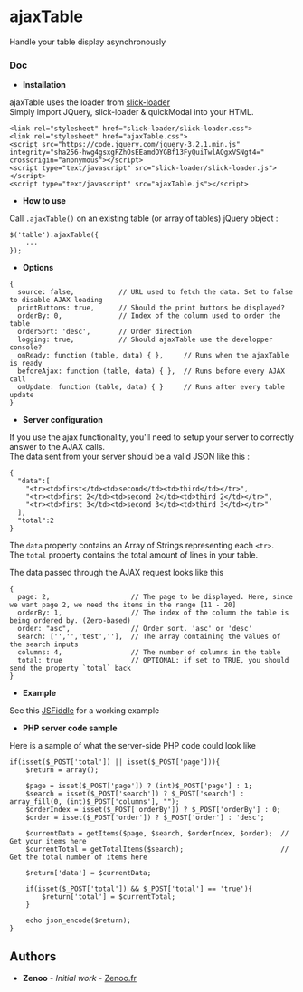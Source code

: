 # ajaxTable

Handle your table display asynchronously

### Doc

* **Installation**

ajaxTable uses the loader from [slick-loader](https://www.npmjs.com/package/slick-loader)  
Simply import JQuery, slick-loader & quickModal into your HTML.
```
<link rel="stylesheet" href="slick-loader/slick-loader.css">
<link rel="stylesheet" href="ajaxTable.css">
<script src="https://code.jquery.com/jquery-3.2.1.min.js" integrity="sha256-hwg4gsxgFZhOsEEamdOYGBf13FyQuiTwlAQgxVSNgt4=" crossorigin="anonymous"></script>
<script type="text/javascript" src="slick-loader/slick-loader.js"></script>
<script type="text/javascript" src="ajaxTable.js"></script>
```
* **How to use**

Call `.ajaxTable()` on an existing table (or array of tables) jQuery object :
```
$('table').ajaxTable({
    ...
});
```
* **Options**

```
{
  source: false,           // URL used to fetch the data. Set to false to disable AJAX loading
  printButtons: true,      // Should the print buttons be displayed?
  orderBy: 0,              // Index of the column used to order the table
  orderSort: 'desc',       // Order direction
  logging: true,           // Should ajaxTable use the developper console?
  onReady: function (table, data) { },     // Runs when the ajaxTable is ready
  beforeAjax: function (table, data) { },  // Runs before every AJAX call
  onUpdate: function (table, data) { }     // Runs after every table update
}
```

* **Server configuration**

If you use the ajax functionality, you'll need to setup your server to correctly answer to the AJAX calls.  
The data sent from your server should be a valid JSON like this :
```
{
  "data":[
    "<tr><td>first</td><td>second</td><td>third</td></tr>",
    "<tr><td>first 2</td><td>second 2</td><td>third 2</td></tr>",
    "<tr><td>first 3</td><td>second 3</td><td>third 3</td></tr>"
  ],
  "total":2
}
```

The `data` property contains an Array of Strings representing each `<tr>`.  
The `total` property contains the total amount of lines in your table.

The data passed through the AJAX request looks like this
```
{
  page: 2,                    // The page to be displayed. Here, since we want page 2, we need the items in the range [11 - 20]
  orderBy: 1,                 // The index of the column the table is being ordered by. (Zero-based)
  order: "asc",               // Order sort. 'asc' or 'desc'
  search: ['','','test',''],  // The array containing the values of the search inputs
  columns: 4,                 // The number of columns in the table
  total: true                 // OPTIONAL: if set to TRUE, you should send the property `total` back
}
```

* **Example**

See this [JSFiddle](https://jsfiddle.net/Zenoo0/g4goby5m/) for a working example


* **PHP server code sample**

Here is a sample of what the server-side PHP code could look like
```
if(isset($_POST['total']) || isset($_POST['page'])){
    $return = array();

    $page = isset($_POST['page']) ? (int)$_POST['page'] : 1;
    $search = isset($_POST['search']) ? $_POST['search'] : array_fill(0, (int)$_POST['columns'], "");
    $orderIndex = isset($_POST['orderBy']) ? $_POST['orderBy'] : 0;
    $order = isset($_POST['order']) ? $_POST['order'] : 'desc';

    $currentData = getItems($page, $search, $orderIndex, $order);  // Get your items here
    $currentTotal = getTotalItems($search);                        // Get the total number of items here

    $return['data'] = $currentData;

    if(isset($_POST['total']) && $_POST['total'] == 'true'){
        $return['total'] = $currentTotal;
    }

    echo json_encode($return);
}
``` 

## Authors

* **Zenoo** - *Initial work* - [Zenoo.fr](http://zenoo.fr)
